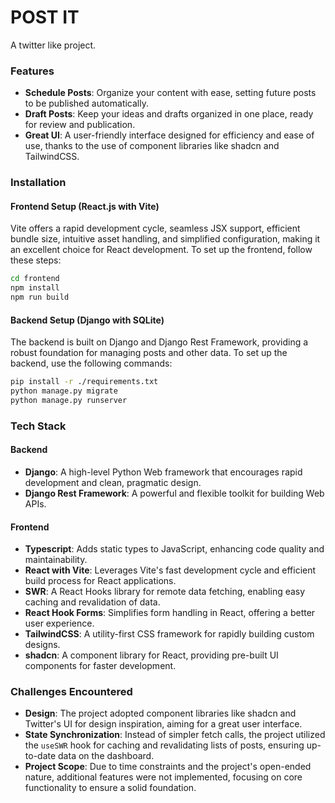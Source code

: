 # POST IT

A twitter like project.

### Features

- **Schedule Posts**: Organize your content with ease, setting future posts to be published automatically.
- **Draft Posts**: Keep your ideas and drafts organized in one place, ready for review and publication.
- **Great UI**: A user-friendly interface designed for efficiency and ease of use, thanks to the use of component libraries like shadcn and TailwindCSS.

### Installation

#### Frontend Setup (React.js with Vite)

Vite offers a rapid development cycle, seamless JSX support, efficient bundle size, intuitive asset handling, and simplified configuration, making it an excellent choice for React development. To set up the frontend, follow these steps:

```bash
cd frontend
npm install
npm run build
```

#### Backend Setup (Django with SQLite)

The backend is built on Django and Django Rest Framework, providing a robust foundation for managing posts and other data. To set up the backend, use the following commands:

```bash
pip install -r ./requirements.txt
python manage.py migrate
python manage.py runserver
```

### Tech Stack

#### Backend

- **Django**: A high-level Python Web framework that encourages rapid development and clean, pragmatic design.
- **Django Rest Framework**: A powerful and flexible toolkit for building Web APIs.

#### Frontend

- **Typescript**: Adds static types to JavaScript, enhancing code quality and maintainability.
- **React with Vite**: Leverages Vite's fast development cycle and efficient build process for React applications.
- **SWR**: A React Hooks library for remote data fetching, enabling easy caching and revalidation of data.
- **React Hook Forms**: Simplifies form handling in React, offering a better user experience.
- **TailwindCSS**: A utility-first CSS framework for rapidly building custom designs.
- **shadcn**: A component library for React, providing pre-built UI components for faster development.

### Challenges Encountered

- **Design**: The project adopted component libraries like shadcn and Twitter's UI for design inspiration, aiming for a great user interface.
- **State Synchronization**: Instead of simpler fetch calls, the project utilized the `useSWR` hook for caching and revalidating lists of posts, ensuring up-to-date data on the dashboard.
- **Project Scope**: Due to time constraints and the project's open-ended nature, additional features were not implemented, focusing on core functionality to ensure a solid foundation.